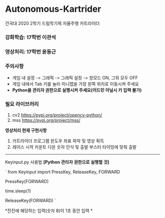 # Autonomous-Kartrider
건국대 2020 2학기 드림학기제 자율주행 카트라이더

### 강화학습: 17학번 이관석 
### 영상처리: 17학번 윤동근

### 주의사항
- 게임 내 설정 -> 그래픽 -> 그래픽 설정 -> 창모드 ON, 그외 모두 OFF
- 게임 내에서 Tab 키를 눌러 미니맵을 가장 왼쪽 위치로 이동시켜 주세요
- **Python을 관리자 권한으로 실행시켜 주세요(어드민 아닐시 키 입력 불가)**

### 필요 라이브러리
1. cv2 https://pypi.org/project/opencv-python/
2. mss https://pypi.org/project/mss/

**영상처리 현재 구현사항**
1. 카트라이더 프로그램 윈도우 좌표 파악 및 영상 획득
2. 레이스 시작 카운트 다운 숫자 인식 및 출발 부스터 타이밍에 맞춰 출발







---
Keyinput.py 사용법 **[Python 관리자 권한으로 실행할 것]**

` from Keyinput import PressKey, ReleaseKey, FORWARD

  PressKey(FORWARD)

  time.sleep(1)

  ReleaseKey(FORWARD) `

*전진에 해당하는 입력(숫자 8)이 1초 동안 입력 *
